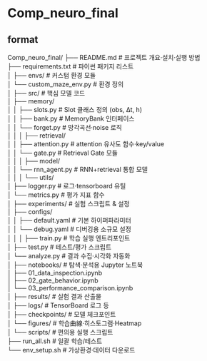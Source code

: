 # Comp_neuro_final

## format
Comp_neuro_final/
├── README.md               # 프로젝트 개요·설치·실행 방법  
├── requirements.txt        # 파이썬 패키지 리스트  
│
├── envs/                   # 커스텀 환경 모듈  
│   └── custom_maze_env.py  # 환경 정의  
│
├── src/                    # 핵심 모델 코드  
│   ├── memory/             
│   │   ├── slots.py        # Slot 클래스 정의 (obs, Δt, h)  
│   │   ├── bank.py         # MemoryBank 인터페이스  
│   │   └── forget.py       # 망각곡선·noise 로직  
│   │
│   ├── retrieval/          
│   │   ├── attention.py    # attention 유사도 함수·key/value  
│   │   └── gate.py         # Retrieval Gate 모듈  
│   │
│   ├── model/              
│   │   └── rnn_agent.py    # RNN+retrieval 통합 모델  
│   │
│   └── utils/              
│       ├── logger.py       # 로그·tensorboard 유틸  
│       └── metrics.py      # 평가 지표 함수  
│
├── experiments/            # 실험 스크립트 & 설정  
│   ├── configs/            
│   │   ├── default.yaml    # 기본 하이퍼파라미터    
│   │   └── debug.yaml      # 디버깅용 소규모 설정    
│   │
│   ├── train.py            # 학습 실행 엔트리포인트  
│   ├── test.py             # 테스트/평가 스크립트  
│   └── analyze.py          # 결과 수집·시각화 자동화    
│
├── notebooks/              # 탐색·분석용 Jupyter 노트북  
│   ├── 01_data_inspection.ipynb  
│   ├── 02_gate_behavior.ipynb  
│   └── 03_performance_comparison.ipynb  
│
├── results/                # 실험 결과 산출물  
│   ├── logs/               # TensorBoard 로그 등    
│   ├── checkpoints/        # 모델 체크포인트    
│   └── figures/            # 학습曲線·히스토그램·Heatmap    
│
└── scripts/                # 편의용 실행 스크립트  
    ├── run_all.sh          # 일괄 학습/테스트    
    └── env_setup.sh        # 가상환경·데이터 다운로드  

